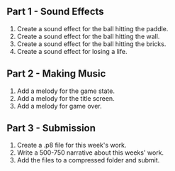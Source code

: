 ## Part 1 - Sound Effects
1. Create a sound effect for the ball hitting the paddle.
1. Create a sound effect for the ball hitting the wall.
1. Create a sound effect for the ball hitting the bricks.
1. Create a sound effect for losing a life.

## Part 2 - Making Music
1. Add a melody for the game state.
1. Add a melody for the title screen.
1. Add a melody for game over.

## Part 3 - Submission

1. Create a .p8 file for this week's work.
1. Write a 500-750 narrative about this weeks' work. 
1. Add the files to a compressed folder and submit. 
